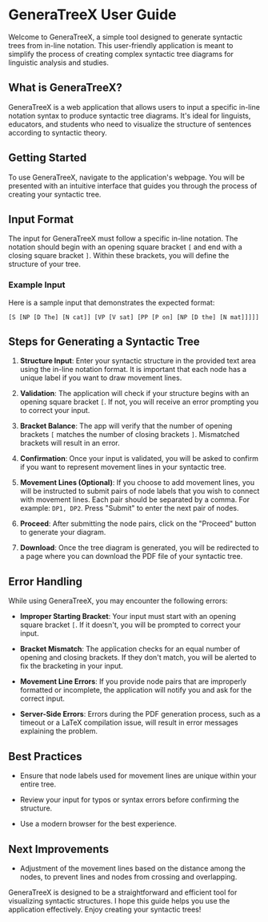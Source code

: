 # GeneraTreeX User Guide

Welcome to GeneraTreeX, a simple tool designed to generate syntactic trees from in-line notation. This user-friendly application is meant to simplify the process of creating complex syntactic tree diagrams for linguistic analysis and studies.

## What is GeneraTreeX?

GeneraTreeX is a web application that allows users to input a specific in-line notation syntax to produce syntactic tree diagrams. It's ideal for linguists, educators, and students who need to visualize the structure of sentences according to syntactic theory.

## Getting Started

To use GeneraTreeX, navigate to the application's webpage. You will be presented with an intuitive interface that guides you through the process of creating your syntactic tree.

## Input Format

The input for GeneraTreeX must follow a specific in-line notation. The notation should begin with an opening square bracket `[` and end with a closing square bracket `]`. Within these brackets, you will define the structure of your tree.

### Example Input

Here is a sample input that demonstrates the expected format:

```
[S [NP [D The] [N cat]] [VP [V sat] [PP [P on] [NP [D the] [N mat]]]]]
```

## Steps for Generating a Syntactic Tree

1. **Structure Input**: Enter your syntactic structure in the provided text area using the in-line notation format. It is important that each node has a unique label if you want to draw movement lines.

2. **Validation**: The application will check if your structure begins with an opening square bracket `[`. If not, you will receive an error prompting you to correct your input.

3. **Bracket Balance**: The app will verify that the number of opening brackets `[` matches the number of closing brackets `]`. Mismatched brackets will result in an error.

4. **Confirmation**: Once your input is validated, you will be asked to confirm if you want to represent movement lines in your syntactic tree.

5. **Movement Lines (Optional)**: If you choose to add movement lines, you will be instructed to submit pairs of node labels that you wish to connect with movement lines. Each pair should be separated by a comma. For example: `DP1, DP2`. Press "Submit" to enter the next pair of nodes. 

6. **Proceed**: After submitting the node pairs, click on the "Proceed" button to generate your diagram.

7. **Download**: Once the tree diagram is generated, you will be redirected to a page where you can download the PDF file of your syntactic tree.

## Error Handling

While using GeneraTreeX, you may encounter the following errors:

- **Improper Starting Bracket**: Your input must start with an opening square bracket `[`. If it doesn't, you will be prompted to correct your input.

- **Bracket Mismatch**: The application checks for an equal number of opening and closing brackets. If they don't match, you will be alerted to fix the bracketing in your input.

- **Movement Line Errors**: If you provide node pairs that are improperly formatted or incomplete, the application will notify you and ask for the correct input.

- **Server-Side Errors**: Errors during the PDF generation process, such as a timeout or a LaTeX compilation issue, will result in error messages explaining the problem.

## Best Practices

- Ensure that node labels used for movement lines are unique within your entire tree.

- Review your input for typos or syntax errors before confirming the structure.

- Use a modern browser for the best experience.

## Next Improvements

- Adjustment of the movement lines based on the distance among the nodes, to prevent lines and nodes from crossing and overlapping.

GeneraTreeX is designed to be a straightforward and efficient tool for visualizing syntactic structures. I hope this guide helps you use the application effectively. Enjoy creating your syntactic trees!
